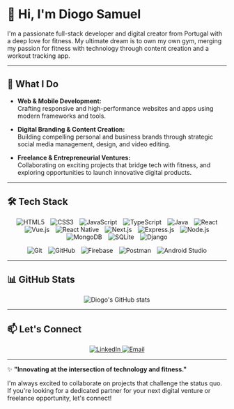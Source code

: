 # 👋 Hi, I'm Diogo Samuel

I'm a passionate full-stack developer and digital creator from Portugal with a deep love for fitness. My ultimate dream is to own my own gym, merging my passion for fitness with technology through content creation and a workout tracking app.

---

## 🚀 What I Do

- **Web & Mobile Development:**  
  Crafting responsive and high-performance websites and apps using modern frameworks and tools.

- **Digital Branding & Content Creation:**  
  Building compelling personal and business brands through strategic social media management, design, and video editing.

- **Freelance & Entrepreneurial Ventures:**  
  Collaborating on exciting projects that bridge tech with fitness, and exploring opportunities to launch innovative digital products.

---

## 🛠️ Tech Stack

<p align="center">
  <img src="https://img.shields.io/badge/HTML5-%23E34F26.svg?style=flat-square&logo=html5&logoColor=white" alt="HTML5" style="margin: 0 5px;" />
  <img src="https://img.shields.io/badge/CSS3-%231572B6.svg?style=flat-square&logo=css3&logoColor=white" alt="CSS3" style="margin: 0 5px;" />
  <img src="https://img.shields.io/badge/JavaScript-%23F7DF1E.svg?style=flat-square&logo=javascript&logoColor=black" alt="JavaScript" style="margin: 0 5px;" />
  <img src="https://img.shields.io/badge/TypeScript-%23007ACC.svg?style=flat-square&logo=typescript&logoColor=white" alt="TypeScript" style="margin: 0 5px;" />
  <img src="https://img.shields.io/badge/Java-%23ED8B00.svg?style=flat-square&logo=openjdk&logoColor=white" alt="Java" style="margin: 0 5px;" />
  <img src="https://img.shields.io/badge/React-%2361DAFB.svg?style=flat-square&logo=react&logoColor=black" alt="React" style="margin: 0 5px;" />
  <img src="https://img.shields.io/badge/Vue.js-%234FC08D.svg?style=flat-square&logo=vuedotjs&logoColor=white" alt="Vue.js" style="margin: 0 5px;" />
  <img src="https://img.shields.io/badge/React_Native-%2361DAFB.svg?style=flat-square&logo=react&logoColor=black" alt="React Native" style="margin: 0 5px;" />
  <img src="https://img.shields.io/badge/Next.js-%23000000.svg?style=flat-square&logo=nextdotjs&logoColor=white" alt="Next.js" style="margin: 0 5px;" />
  <img src="https://img.shields.io/badge/Express.js-%23000000.svg?style=flat-square&logo=express&logoColor=white" alt="Express.js" style="margin: 0 5px;" />
  <img src="https://img.shields.io/badge/Node.js-%23339933.svg?style=flat-square&logo=nodedotjs&logoColor=white" alt="Node.js" style="margin: 0 5px;" />
  <img src="https://img.shields.io/badge/MongoDB-%2347A248.svg?style=flat-square&logo=mongodb&logoColor=white" alt="MongoDB" style="margin: 0 5px;" />
  <img src="https://img.shields.io/badge/SQLite-%23003B57.svg?style=flat-square&logo=sqlite&logoColor=white" alt="SQLite" style="margin: 0 5px;" />
  <img src="https://img.shields.io/badge/Django-%23092E20.svg?style=flat-square&logo=django&logoColor=white" alt="Django" style="margin: 0 5px;" />
</p>

<p align="center">
  <img src="https://img.shields.io/badge/Git-%23F05032.svg?style=flat-square&logo=git&logoColor=white" alt="Git" style="margin: 0 5px;" />
  <img src="https://img.shields.io/badge/GitHub-%23181717.svg?style=flat-square&logo=github&logoColor=white" alt="GitHub" style="margin: 0 5px;" />
  <img src="https://img.shields.io/badge/Firebase-%23FFCA28.svg?style=flat-square&logo=firebase&logoColor=black" alt="Firebase" style="margin: 0 5px;" />
  <img src="https://img.shields.io/badge/Postman-%23FF6C37.svg?style=flat-square&logo=postman&logoColor=white" alt="Postman" style="margin: 0 5px;" />
  <img src="https://img.shields.io/badge/Android_Studio-%233DDC84.svg?style=flat-square&logo=android-studio&logoColor=black" alt="Android Studio" style="margin: 0 5px;" />
</p>

---

## 📊 GitHub Stats

<p align="center">
  <img src="https://github-readme-stats.vercel.app/api?username=diogomsamuel&show_icons=true&theme=dark" alt="Diogo's GitHub stats" />
</p>

---

## 📫 Let's Connect

<p align="center">
  <a href="https://www.linkedin.com/in/diogomsamuel" target="_blank">
    <img src="https://img.shields.io/badge/LinkedIn-Diogo%20Samuel-blue?style=for-the-badge&logo=linkedin" alt="LinkedIn" />
  </a>
  <a href="mailto:diogosamuel.dev@gmail.com" target="_blank">
    <img src="https://img.shields.io/badge/Email-diogosamuel.dev@gmail.com-c14438?style=for-the-badge&logo=gmail&logoColor=white" alt="Email" />
  </a>
</p>

---

✨ **\"Innovating at the intersection of technology and fitness.\"**

I'm always excited to collaborate on projects that challenge the status quo. If you're looking for a dedicated partner for your next digital venture or freelance opportunity, let's connect!
